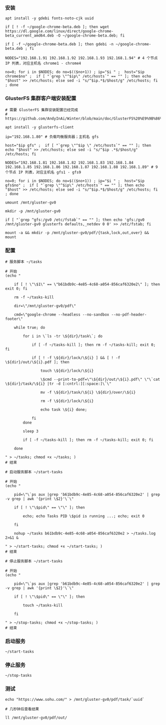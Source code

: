 
### 安装

	apt install -y gdebi fonts-noto-cjk uuid

	if [ ! -f ~/google-chrome-beta.deb ]; then wget  https://dl.google.com/linux/direct/google-chrome-beta_current_amd64.deb -O ~/google-chrome-beta.deb; fi

	if [ -f ~/google-chrome-beta.deb ]; then gdebi -n ~/google-chrome-beta.deb ; fi

	NODES="192.168.1.91 192.168.1.92 192.168.1.93 192.168.1.94" # 4 个节点 IP 列表，对应主机名 chrome1 - chrome4

	no=0; for i in $NODES; do no=$(($no+1)) ; ip="$i " ;  host="$ip chrome$no" ;  if [ "`grep \"^$ip\" /etc/hosts`" == "" ]; then echo "$host" >> /etc/hosts; else sed -i "s/^$ip.*$/$host/g" /etc/hosts; fi ; done


### GlusterFS 集群客户端安装配置

	# 需要 GlusterFS 集群安装配置已经完成
	# https://github.com/AndyInAi/Winter/blob/main/doc/GlusterFS%20%E9%9B%86%E7%BE%A4%E5%AE%89%E8%A3%85%E9%85%8D%E7%BD%AE.md

	apt install -y glusterfs-client

	ip="192.168.1.80" # 负载均衡服务器；主机名 gfs

	host="$ip gfs" ;  if [ "`grep \"^$ip \" /etc/hosts`" == "" ]; then echo "$host" >> /etc/hosts; else sed -i "s/^$ip .*$/$host/g" /etc/hosts; fi

	NODES="192.168.1.81 192.168.1.82 192.168.1.83 192.168.1.84 192.168.1.85 192.168.1.86 192.168.1.87 192.168.1.88 192.168.1.89" # 9 个节点 IP 列表，对应主机名 gfs1 - gfs9

	no=0; for i in $NODES; do no=$(($no+1)) ; ip="$i " ;  host="$ip gfs$no" ;  if [ "`grep \"^$ip\" /etc/hosts`" == "" ]; then echo "$host" >> /etc/hosts; else sed -i "s/^$ip.*$/$host/g" /etc/hosts; fi ; done
	
	umount /mnt/gluster-gv0

	mkdir -p /mnt/gluster-gv0

	if [ "`grep ^gfs:/gv0 /etc/fstab`" == "" ]; then echo 'gfs:/gv0 /mnt/gluster-gv0 glusterfs defaults,_netdev 0 0' >> /etc/fstab; fi

	mount -a && mkdir -p /mnt/gluster-gv0/pdf/{task,lock,out,over} && mount

	
### 配置

	# 服务脚本 ~/tasks

	# 开始
	(echo "

		if [ ! \"\$1\" == \"b61bdb9c-4e85-4c68-a054-856caf6320e2\" ]; then exit 0; fi

		rm -f ~/tasks-kill

		dir=\"/mnt/gluster-gv0/pdf\"

		cmd=\"google-chrome --headless --no-sandbox --no-pdf-header-footer\"

		while true; do

			for i in \`ls -tr \${dir}/task\`; do

				if [ -f ~/tasks-kill ]; then rm -f ~/tasks-kill; exit 0; fi

				if [ ! -f \${dir}/lock/\${i} ] && [ ! -f \${dir}/out/\${i}.pdf ]; then

					touch \${dir}/lock/\${i}

					\$cmd --print-to-pdf=\"\${dir}/out/\${i}.pdf\" \"\`cat \${dir}/task/\${i} |tr -d [:cntrl:][:space:]\`\"

					mv -f \${dir}/task/\${i} \${dir}/over/\${i}

					rm -f \${dir}/lock/\${i}

					echo task \${i} done;

				fi
			done

			sleep 3

			if [ -f ~/tasks-kill ]; then rm -f ~/tasks-kill; exit 0; fi

		done

	" > ~/tasks; chmod +x ~/tasks; )
	# 结束

	# 启动服务脚本 ~/start-tasks

	# 开始
	(echo "

		pid=\"\`ps aux |grep 'b61bdb9c-4e85-4c68-a054-856caf6320e2' | grep -v grep | awk '{print \$2}'\`\"

		if [ ! \"\$pid\" == \"\" ]; then

			echo; echo Tasks PID \$pid is running ...; echo; exit 0

		fi

		nohup ~/tasks b61bdb9c-4e85-4c68-a054-856caf6320e2 > ~/tasks.log 2>&1 &

	" > ~/start-tasks; chmod +x ~/start-tasks; )
	# 结束

	# 停止服务脚本 ~/start-tasks

	# 开始
	(echo "

		pid=\"\`ps aux |grep 'b61bdb9c-4e85-4c68-a054-856caf6320e2' | grep -v grep | awk '{print \$2}'\`\"

		if [ ! \"\$pid\" == \"\" ]; then

			touch ~/tasks-kill

		fi

	" > ~/stop-tasks; chmod +x ~/stop-tasks; )
	# 结束


### 启动服务

	~/start-tasks


### 停止服务

	~/stop-tasks


### 测试

	echo "https://www.sohu.com/" > /mnt/gluster-gv0/pdf/task/`uuid`

	# 几秒钟后查看结果

	ll /mnt/gluster-gv0/pdf/out/


